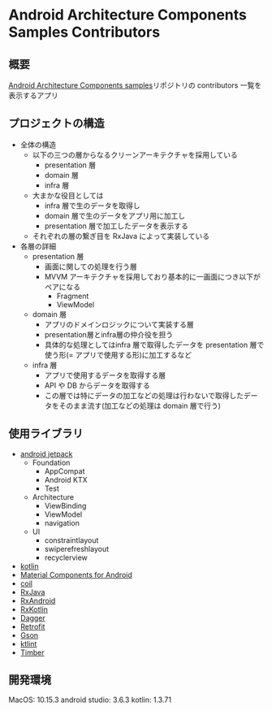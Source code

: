 # Android Architecture Components Samples Contributors

## 概要

[Android Architecture Components samples](https://github.com/googlesamples/android-architecture-components)リポジトリの contributors 一覧を表示するアプリ

## プロジェクトの構造

- 全体の構造
  - 以下の三つの層からなるクリーンアーキテクチャを採用している
    - presentation 層
    - domain 層
    - infra 層
  - 大まかな役目としては
    - infra 層で生のデータを取得し
    - domain 層で生のデータをアプリ用に加工し
    - presentation 層で加工したデータを表示する
  - それぞれの層の繋ぎ目を RxJava によって実装している
- 各層の詳細
  - presentation 層
    - 画面に関しての処理を行う層
    - MVVM アーキテクチャを採用しており基本的に一画面につき以下がペアになる
      - Fragment
      - ViewModel
  - domain 層
    - アプリのドメインロジックについて実装する層
    - presentation層とinfra層の仲介役を担う
    - 具体的な処理としてはinfra 層で取得したデータを presentation 層で使う形(= アプリで使用する形)に加工するなど
  - infra 層
    - アプリで使用するデータを取得する層
    - API や DB からデータを取得する
    - この層では特にデータの加工などの処理は行わないで取得したデータをそのまま流す(加工などの処理は domain 層で行う)

## 使用ライブラリ

- [android jetpack](https://developer.android.com/jetpack/)
  - Foundation
    - AppCompat
    - Android KTX
    - Test
  - Architecture
    - ViewBinding
    - ViewModel
    - navigation
  - UI
    - constraintlayout
    - swiperefreshlayout
    - recyclerview
- [kotlin](https://kotlinlang.org/)
- [Material Components for Android](https://github.com/material-components/material-components-android)
- [coil](https://github.com/coil-kt/coil)
- [RxJava](https://github.com/ReactiveX/RxJava)
- [RxAndroid](https://github.com/ReactiveX/RxAndroid)
- [RxKotlin](https://github.com/ReactiveX/RxKotlin)
- [Dagger](https://github.com/google/dagger)
- [Retrofit](https://github.com/square/retrofit)
- [Gson](https://github.com/google/gson)
- [ktlint](https://github.com/pinterest/ktlint)
- [Timber](https://github.com/JakeWharton/timber)

## 開発環境

MacOS: 10.15.3
android studio: 3.6.3
kotlin: 1.3.71
